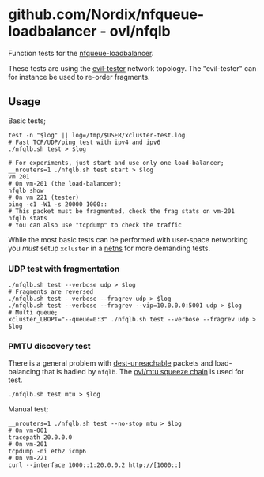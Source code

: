 # github.com/Nordix/nfqueue-loadbalancer - ovl/nfqlb

Function tests for the
[nfqueue-loadbalancer](https://github.com/Nordix/nfqueue-loadbalancer).

These tests are using the
[evil-tester](https://github.com/Nordix/xcluster/tree/master/ovl/network-topology#evil-tester)
network topology. The "evil-tester" can for instance be used to
re-order fragments.

## Usage

Basic tests;
```
test -n "$log" || log=/tmp/$USER/xcluster-test.log
# Fast TCP/UDP/ping test with ipv4 and ipv6
./nfqlb.sh test > $log

# For experiments, just start and use only one load-balancer;
__nrouters=1 ./nfqlb.sh test start > $log
vm 201
# On vm-201 (the load-balancer);
nfqlb show
# On vm 221 (tester)
ping -c1 -W1 -s 20000 1000::
# This packet must be fragmented, check the frag stats on vm-201
nfqlb stats
# You can also use "tcpdump" to check the traffic
```

While the most basic tests can be performed with user-space networking
you *must* setup `xcluster` in a
[netns](https://github.com/Nordix/xcluster/blob/master/doc/netns.md)
for more demanding tests.


### UDP test with fragmentation

```
./nfqlb.sh test --verbose udp > $log
# Fragments are reversed
./nfqlb.sh test --verbose --fragrev udp > $log
./nfqlb.sh test --verbose --fragrev --vip=10.0.0.0:5001 udp > $log
# Multi queue;
xcluster_LBOPT="--queue=0:3" ./nfqlb.sh test --verbose --fragrev udp > $log
```

### PMTU discovery test

There is a general problem with
[dest-unreachable](../../../destunreach.md) packets and load-balancing
that is hadled by `nfqlb`. The [ovl/mtu squeeze chain](https://github.com/Nordix/xcluster/tree/master/ovl/mtu#squeeze-chain) is used for test.

```
./nfqlb.sh test mtu > $log
```

Manual test;
```
__nrouters=1 ./nfqlb.sh test --no-stop mtu > $log
# On vm-001
tracepath 20.0.0.0
# On vm-201
tcpdump -ni eth2 icmp6
# On vm-221
curl --interface 1000::1:20.0.0.2 http://[1000::]
```
